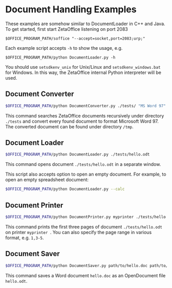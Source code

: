 # Document Handling Examples

These examples are somehow similar to DocumentLoader in C++ and Java.
To get started, first start ZetaOffice listening on port 2083

    $OFFICE_PROGRAM_PATH/soffice "--accept=socket,port=2083;urp;"

Each example script accepts `-h` to show the usage, e.g.

    $OFFICE_PROGRAM_PATH/python DocumentLoader.py -h

You should use `setsdkenv_unix` for Unix/Linux and `setsdkenv_windows.bat` for
Windows. In this way, the ZetaOffice internal Python interpreter will be used.

## Document Converter

```bash
$OFFICE_PROGRAM_PATH/python DocumentConverter.py ./tests/ "MS Word 97" doc /tmp/
```

This command searches ZetaOffice documents recursively under directory
`./tests` and convert every found document to format Microsoft Word 97. The
converted document can be found under directory `/tmp`.

## Document Loader

```bash
$OFFICE_PROGRAM_PATH/python DocumentLoader.py ./tests/hello.odt
```

This command opens document `./tests/hello.odt` in a separate window.

This script also accepts option to open an empty document. For example, to open
an empty spreadsheet document:

```bash
$OFFICE_PROGRAM_PATH/python DocumentLoader.py --calc
```

## Document Printer

```bash
$OFFICE_PROGRAM_PATH/python DocumentPrinter.py myprinter ./tests/hello.odt "1-3"
```

This command prints the first three pages of document `./tests/hello.odt` on
printer `myprinter `. You can also specify the page range in various format,
e.g. `1,3-5`.

## Document Saver

```bash
$OFFICE_PROGRAM_PATH/python DocumentSaver.py path/to/hello.doc path/to/hello.odt
```

This command saves a Word document `hello.doc` as an OpenDocument file `hello.odt`.

